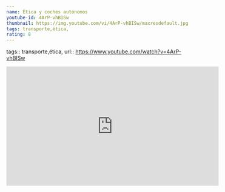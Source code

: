 ```yaml
---
name: Ética y coches autónomos
youtube-id: 4ArP-vhBISw
thumbnail: https://img.youtube.com/vi/4ArP-vhBISw/maxresdefault.jpg
tags: transporte,ética,
rating: 8
---
```

tags:: transporte,ética,
url:: https://www.youtube.com/watch?v=4ArP-vhBISw

<iframe width='560' height='315' src='https://www.youtube.com/embed/4ArP-vhBISw' title='YouTube video player' frameborder='0' allow='accelerometer; autoplay; clipboard-write; encrypted-media; gyroscope; picture-in-picture; web-share' allowfullscreen></iframe>


